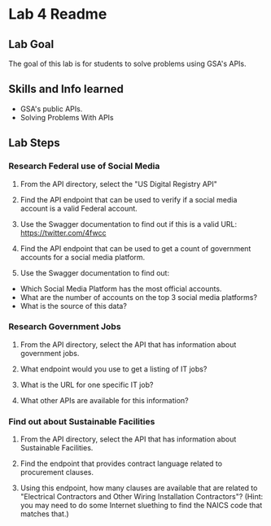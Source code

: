 # Lab 4 Readme

## Lab Goal

The goal of this lab is for students to solve problems using GSA's APIs.

## Skills and Info learned

- GSA's public APIs.
- Solving Problems With APIs


## Lab Steps

### Research Federal use of Social Media

1. From the API directory, select the "US Digital Registry API"

2. Find the API endpoint that can be used to verify if a social media account is a valid Federal account.

3. Use the Swagger documentation to find out if this is a valid URL: https://twitter.com/4fwcc

4. Find the API endpoint that can be used to get a count of government accounts for a social media platform.

5. Use the Swagger documentation to find out:
- Which Social Media Platform has the most official accounts.
- What are the number of accounts on the top 3 social media platforms?
- What is the source of this data?


### Research Government Jobs

1. From the API directory, select the API that has information about government jobs.

2. What endpoint would you use to get a listing of IT jobs?

3. What is the URL for one specific IT job?

4. What other APIs are available for this information?

### Find out about Sustainable Facilities

1. From the API directory, select the API that has information about Sustainable Facilities.

2. Find the endpoint that provides contract language related to procurement clauses.

3. Using this endpoint, how many clauses are available that are related to "Electrical Contractors and Other Wiring Installation Contractors"? (Hint: you may need to do some Internet sluething to find the NAICS code that matches that.)

	